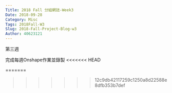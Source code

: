 ```yaml
---
Title: 2018 Fall 分組網誌-Week3
Date: 2018-09-28
Category: Misc
Tags: 2018Fall-W3
Slug: 2018-Fall-Project-Blog-w3
Author: 40623121
---
```


第三週

<!-- PELICAN_END_SUMMARY -->

完成每週Onshape作業並錄製
<<<<<<< HEAD




=======
>>>>>>> 12c9db42117259c1250a8d22588e8dfb353b7def

